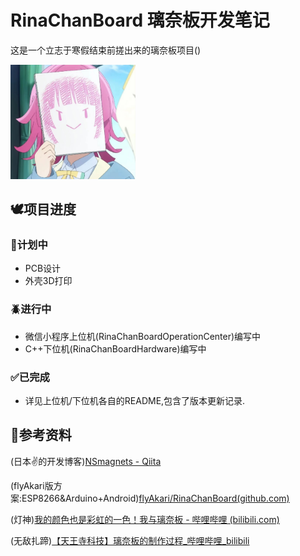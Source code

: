 # RinaChanBoard 璃奈板开发笔记
这是一个立志于寒假结束前搓出来的璃奈板项目()

<img src="./assets/1.jpg" width="200px" />

## 🕊️项目进度

### 📝计划中

- PCB设计
- 外壳3D打印

### 🪲进行中

- 微信小程序上位机(RinaChanBoardOperationCenter)编写中
- C++下位机(RinaChanBoardHardware)编写中


### ✅已完成

- 详见上位机/下位机各自的README,包含了版本更新记录.


## 📓参考资料

(日本✌的开发博客)[NSmagnets - Qiita](https://qiita.com/NSmagnets)

(flyAkari版方案:ESP8266&Arduino+Android)[flyAkari/RinaChanBoard(github.com)](https://github.com/flyAkari/RinaChanBoard/tree/main)

(灯神)[我的颜色也是彩虹的一色！我与璃奈板 - 哔哩哔哩 (bilibili.com)](https://www.bilibili.com/read/cv9616845/)

(无敌扎蹄)[【天王寺科技】璃奈板的制作过程_哔哩哔哩_bilibili](https://www.bilibili.com/video/BV12b4y1t746/)